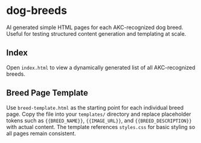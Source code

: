 # dog-breeds
AI generated simple HTML pages for each AKC-recognized dog breed. Useful for
testing structured content generation and templating at scale.

## Index
Open `index.html` to view a dynamically generated list of all AKC-recognized breeds.

## Breed Page Template
Use `breed-template.html` as the starting point for each individual breed page.
Copy the file into your `templates/` directory and replace placeholder tokens
such as `{{BREED_NAME}}`, `{{IMAGE_URL}}`, and `{{BREED_DESCRIPTION}}` with
actual content. The template references `styles.css` for basic styling so all
pages remain consistent.
